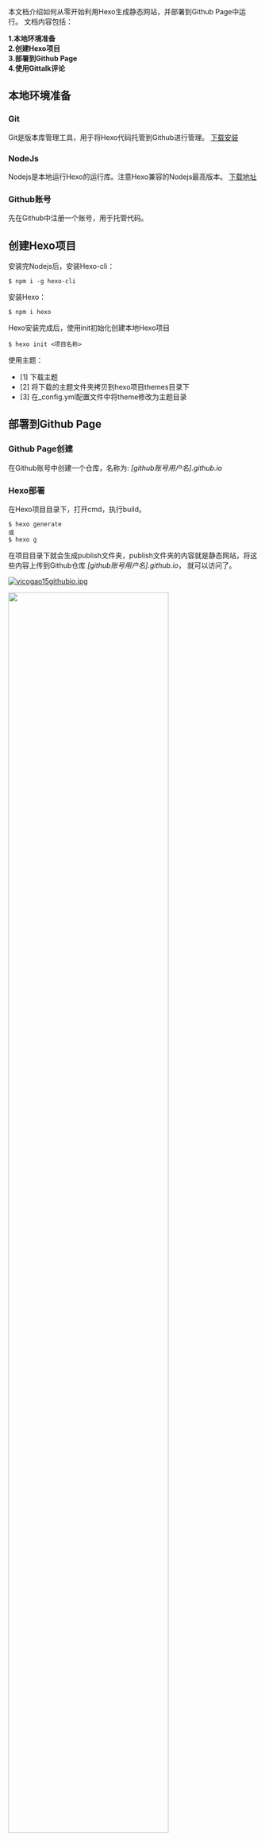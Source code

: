 本文档介绍如何从零开始利用Hexo生成静态网站，并部署到Github Page中运行。
文档内容包括：

**1.本地环境准备  
2.创建Hexo项目  
3.部署到Github Page  
4.使用Gittalk评论**


## 本地环境准备
### Git
Git是版本库管理工具，用于将Hexo代码托管到Github进行管理。
[下载安装](https://git-scm.com/download/win)
### NodeJs
Nodejs是本地运行Hexo的运行库。注意Hexo兼容的Nodejs最高版本。
[下载地址](https://nodejs.org/zh-cn/download/prebuilt-installer)
### Github账号
先在Github中注册一个账号，用于托管代码。

## 创建Hexo项目
安装完Nodejs后，安装Hexo-cli：  
```
$ npm i -g hexo-cli
```
安装Hexo：  
```
$ npm i hexo
```
Hexo安装完成后，使用init初始化创建本地Hexo项目
```
$ hexo init <项目名称>
```
使用主题：  
- [1] 下载主题
- [2] 将下载的主题文件夹拷贝到hexo项目themes目录下
- [3] 在_config.yml配置文件中将theme修改为主题目录


## 部署到Github Page
### Github Page创建
在Github账号中创建一个仓库，名称为:  *[github账号用户名].github.io*
### Hexo部署
在Hexo项目目录下，打开cmd，执行build。
```
$ hexo generate
或 
$ hexo g
```
在项目目录下就会生成publish文件夹，publish文件夹的内容就是静态网站，将这些内容上传到Github仓库 *[github账号用户名].github.io*， 就可以访问了。

[![vicogao15githubio.jpg](https://i.postimg.cc/GtxzPKhM/vicogao15githubio.jpg "点击跳转")](https://vicogao15.github.io/)

<img src="https://i.postimg.cc/YSMd1m1S/IMG-20240727-123825.jpg" width="80%"/>

<img src="https://i.postimg.cc/8CJghNZn/DSC04521.jpg" width="80%"/>



